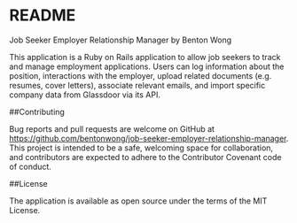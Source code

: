 # README

Job Seeker Employer Relationship Manager by Benton Wong

This application is a Ruby on Rails application to allow job seekers to track and manage employment applications.  Users can log information about the position, interactions with the employer, upload related documents (e.g. resumes, cover letters), associate relevant emails, and import specific company data from Glassdoor via its API.

##Contributing

Bug reports and pull requests are welcome on GitHub at https://github.com/bentonwong/job-seeker-employer-relationship-manager. This project is intended to be a safe, welcoming space for collaboration, and contributors are expected to adhere to the Contributor Covenant code of conduct.

##License

The application is available as open source under the terms of the MIT License.
